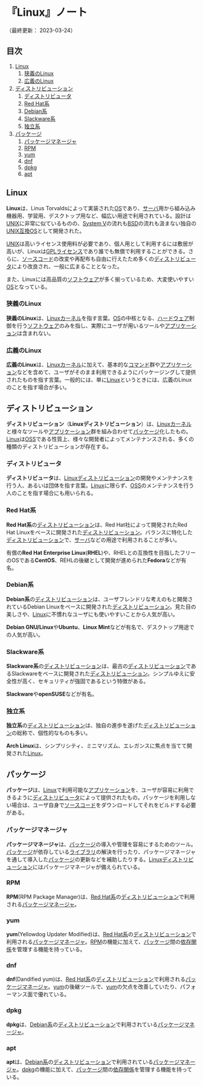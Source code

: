 # 『Linux』ノート

（最終更新： 2023-03-24）


## 目次

1. [Linux](#linux)
	1. [狭義のLinux](#狭義のlinux)
	1. [広義のLinux](#広義のlinux)
1. [ディストリビューション](#ディストリビューション)
	1. [ディストリビュータ](#ディストリビュータ)
	1. [Red Hat系](#red-hat系)
	1. [Debian系](#debian系)
	1. [Slackware系](#slackware系)
	1. [独立系](#独立系)
1. [パッケージ](#パッケージ)
	1. [パッケージマネージャ](#パッケージマネージャ)
	1. [RPM](#rpm)
	1. [yum](#yum)
	1. [dnf](#dnf)
	1. [dpkg](#dpkg)
	1. [apt](#apt)


## Linux

**Linux**は、Linus Torvaldsによって実装された[OS](../../../software/_/chapters/operating_system.md#オペレーティングシステム)であり、[サーバ](../../../_/chapters/computer.md#サーバ)用から組み込み機器用、学習用、デスクトップ用など、幅広い用途で利用されている。設計は[UNIX](../../../software/_/chapters/operating_system.md#unix)に非常に似ているものの、[System V](../../../software/_/chapters/operating_system.md#unix)の流れも[BSD](../../../software/_/chapters/operating_system.md#unix)の流れも汲まない独自の[UNIX互換OS](../../../software/_/chapters/operating_system.md#unix)として開発された。

[UNIX](../../../software/_/chapters/operating_system.md#unix)は高いライセンス使用料が必要であり、個人用として利用するには敷居が高いが、Linuxは[GPLライセンス](../../../software/_/chapters/open_source_software.md#gpl)であり誰でも無償で利用することができる。さらに、[ソースコード](../../../../programming/_/chapters/programming.md#ソースコード)の改変や再配布も自由に行えたため多くの[ディストリビュータ](#ディストリビュータ)により改良され、一般に広まることとなった。

また、Linuxには高品質の[ソフトウェア](../../../software/_/chapters/software.md#ソフトウェア)が多く揃っているため、大変使いやすい[OS](../../../software/_/chapters/operating_system.md#オペレーティングシステム)となっている。

### 狭義のLinux

**狭義のLinux**は、[Linux](#linux)[カーネル](../../../software/_/chapters/operating_system.md#カーネル)を指す言葉。[OS](../../../software/_/chapters/operating_system.md#オペレーティングシステム)の中核となる、[ハードウェア](../../../hardware/_/chapters/hardware.md#ハードウェア)制御を行う[ソフトウェア](../../../software/_/chapters/software.md#ソフトウェア)のみを指し、実際にユーザが用いるツールや[アプリケーション](../../../software/_/chapters/#応用ソフトウェア)は含まれない。

### 広義のLinux

**広義のLinux**は、[Linux](#linux)[カーネル](../../../software/_/chapters/operating_system.md#カーネル)に加えて、基本的な[コマンド](./basic_command.md#コマンド)群や[アプリケーション](../../../software/_/chapters/#応用ソフトウェア)などを含めて、ユーザがそのまま利用できるようにパッケージングして提供されたものを指す言葉。一般的には、単に[Linux](#linux)というときには、広義のLinuxのことを指す場合が多い。


## ディストリビューション

**ディストリビューション**（**Linuxディストリビューション**）は、[Linux](#linux)[カーネル](../../../software/_/chapters/operating_system.md#カーネル)と様々なツールや[アプリケーション](../../../software/_/chapters/software.md#応用ソフトウェア)群を組み合わせて[パッケージ](../../../software/_/chapters/package.md#パッケージ)化したもの。[Linux](#linux)は[OSS](../../../software/_/chapters/open_source_software.md#オープンソースソフトウェア)である性質上、様々な開発者によってメンテナンスされる、多くの種類のディストリビューションが存在する。

### ディストリビュータ

**ディストリビュータ**は、[Linuxディストリビューション](#ディストリビューション)の開発やメンテナンスを行う人、あるいは団体を指す言葉。[Linux](#linux)に限らず、[OSS](../../../software/_/chapters/open_source_software.md#オープンソースソフトウェア)のメンテナンスを行う人のことを指す場合にも用いられる。

### Red Hat系

**Red Hat系**の[ディストリビューション](#ディストリビューション)は、Red Hat社によって開発されたRed Hat Linuxをベースに開発された[ディストリビューション](#ディストリビューション)。バランスに特化した[ディストリビューション](#ディストリビューション)で、[サーバ](../../../_/chapters/computer.md#サーバ)などの用途で利用されることが多い。

有償の**Red Hat Enterprise Linux**(**RHEL**)や、RHELとの互換性を目指したフリーのOSである**CentOS**、REHLの後継として開発が進められた**Fedora**などが有名。

### Debian系

**Debian系**の[ディストリビューション](#ディストリビューション)は、ユーザフレンドリな考えのもと開発されているDebian Linuxをベースに開発された[ディストリビューション](#ディストリビューション)。見た目の美しさや、[Linux](#linux)に不慣れなユーザにも使いやすいことから人気が高い。

**Debian GNU/Linux**や**Ubuntu**、**Linux Mint**などが有名で、デスクトップ用途での人気が高い。

### Slackware系

**Slackware系**の[ディストリビューション](#ディスとリビューション)は、最古の[ディストリビューション](#ディストリビューション)であるSlackwareをベースに開発された[ディストリビューション](#ディストリビューション)。シンプルゆえに安全性が高く、セキュリティが強固であるという特徴がある。

**Slackware**や**openSUSE**などが有名。

### 独立系

**独立系**の[ディストリビューション](#ディストリビューション)は、独自の進歩を遂げた[ディストリビューション](#ディストリビューション)の総称で、個性的なものも多い。

**Arch Linux**は、シンプリシティ、ミニマリズム、エレガンスに焦点を当てて開発された[Linux](#linux)。


## パッケージ

**パッケージ**は、[Linux](#linux)で利用可能な[アプリケーション](../../../software/_/chapters/software.md#応用ソフトウェア)を、ユーザが容易に利用できるように[ディストリビュータ](#ディストリビュータ)によって提供されたもの。パッケージを利用しない場合は、ユーザ自身で[ソースコード](../../../../programming/_/chapters/programming.md#ソースコード)をダウンロードしてそれをビルドする必要がある。

### パッケージマネージャ

**パッケージマネージャ**は、[パッケージ](#パッケージ)の導入や管理を容易にするためのツール。[パッケージ](#パッケージ)が依存している[ライブラリ](../../../software/_/chapters/package.md#ライブラリ)の解決を行ったり、パッケージマネージャを通して導入した[パッケージ](#パッケージ)の更新などを補助したりする。[Linuxディストリビューション](#ディストリビューション)にはパッケージマネージャが備えられている。

### RPM

**RPM**(RPM Package Manager)は、[Red Hat系](#red-hat系)の[ディストリビューション](#ディストリビューション)で利用される[パッケージマネージャ](#パッケージマネージャ)。

### yum

**yum**(Yellowdog Updater Modified)は、[Red Hat系](#red-hat系)の[ディストリビューション](#ディストリビューション)で利用される[パッケージマネージャ](#パッケージマネージャ)。[RPM](#rpm)の機能に加えて、[パッケージ](#パッケージ)間の[依存関係](../../../software/_/chapters/package.md#依存関係)を管理する機能を持っている。

### dnf

**dnf**(Dandified yum)は、[Red Hat系](#red-hat系)の[ディストリビューション](#ディストリビューション)で利用される[パッケージマネージャ](#パッケージマネージャ)。[yum](#yum)の後継ツールで、[yum](#yum)の欠点を改善していたり、パフォーマンス面で優れている。

### dpkg

**dpkg**は、[Debian系](#debian系)の[ディストリビューション](#ディストリビューション)で利用されている[パッケージマネージャ](#パッケージマネージャ)。

### apt

**apt**は、[Debian系](#debian系)の[ディストリビューション](#ディストリビューション)で利用されている[パッケージマネージャ](#パッケージマネージャ)。[dpkg](#dpkg)の機能に加えて、[パッケージ](#パッケージ)間の[依存関係](../../../software/_/chapters/package.md#依存関係)を管理する機能を持っている。
